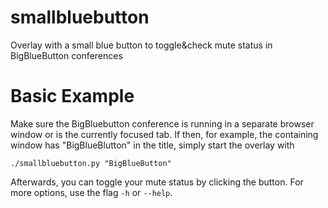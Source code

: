 # smallbluebutton
Overlay with a small blue button to toggle&amp;check mute status in BigBlueButton conferences

# Basic Example
Make sure the BigBluebutton conference is running in a separate browser window or is the currently focused tab. If then, for example, the containing window has "BigBlueBlutton" in the title, simply start the overlay with

`./smallbluebutton.py "BigBlueButton"`

Afterwards, you can toggle your mute status by clicking the button. For more options, use the flag `-h` or `--help`.

